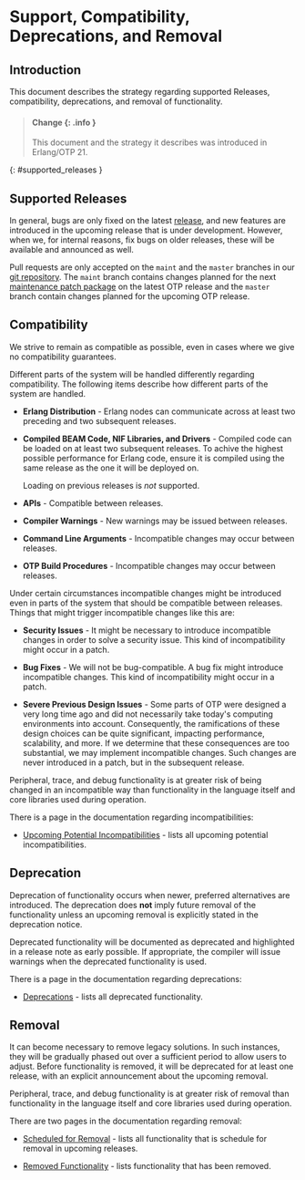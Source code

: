 <!--
%CopyrightBegin%

Copyright Ericsson AB 2023-2024. All Rights Reserved.

Licensed under the Apache License, Version 2.0 (the "License");
you may not use this file except in compliance with the License.
You may obtain a copy of the License at

    http://www.apache.org/licenses/LICENSE-2.0

Unless required by applicable law or agreed to in writing, software
distributed under the License is distributed on an "AS IS" BASIS,
WITHOUT WARRANTIES OR CONDITIONS OF ANY KIND, either express or implied.
See the License for the specific language governing permissions and
limitations under the License.

%CopyrightEnd%
-->
# Support, Compatibility, Deprecations, and Removal

## Introduction

This document describes the strategy regarding supported Releases,
compatibility, deprecations, and removal of functionality.

> #### Change {: .info }
>
> This document and the strategy it describes was introduced in
> Erlang/OTP 21.

[](){: #supported_releases }

## Supported Releases

In general, bugs are only fixed on the latest
[release](versions.md#releases_and_patches), and new features are introduced in
the upcoming release that is under development. However, when we, for
internal reasons, fix bugs on older releases, these will be available and
announced as well.

Pull requests are only accepted on the `maint` and the `master`
branches in our [git repository](https://github.com/erlang/otp). The
`maint` branch contains changes planned for the next [maintenance
patch package](versions.md#releases_and_patches) on the latest OTP
release and the `master` branch contain changes planned for the
upcoming OTP release.

## Compatibility

We strive to remain as compatible as possible, even in cases where we
give no compatibility guarantees.

Different parts of the system will be handled differently regarding
compatibility. The following items describe how different parts of the system
are handled.

- **Erlang Distribution** - Erlang nodes can communicate across at least two
  preceding and two subsequent releases.

- **Compiled BEAM Code, NIF Libraries, and Drivers** - Compiled code
  can be loaded on at least two subsequent releases. To achive the
  highest possible performance for Erlang code, ensure it is compiled
  using the same release as the one it will be deployed on.

  Loading on previous releases is _not_ supported.

- **APIs** - Compatible between releases.

- **Compiler Warnings** - New warnings may be issued between releases.

- **Command Line Arguments** - Incompatible changes may occur between releases.

- **OTP Build Procedures** - Incompatible changes may occur between releases.

Under certain circumstances incompatible changes might be introduced even in
parts of the system that should be compatible between releases. Things that
might trigger incompatible changes like this are:

- **Security Issues** - It might be necessary to introduce incompatible changes
  in order to solve a security issue. This kind of incompatibility might occur
  in a patch.

- **Bug Fixes** - We will not be bug-compatible. A bug fix might introduce
  incompatible changes. This kind of incompatibility might occur in a patch.

- **Severe Previous Design Issues** - Some parts of OTP were designed
  a very long time ago and did not necessarily take today's computing
  environments into account. Consequently, the ramifications of these
  design choices can be quite significant, impacting performance,
  scalability, and more. If we determine that these consequences are
  too substantial, we may implement incompatible changes. Such changes
  are never introduced in a patch, but in the subsequent release.

Peripheral, trace, and debug functionality is at greater risk of being changed
in an incompatible way than functionality in the language itself and core
libraries used during operation.

There is a page in the documentation regarding incompatibilities:

* [Upcoming Potential Incompatibilities](`e:general_info:upcoming_incompatibilities.md`) -
  lists all upcoming potential incompatibilities.

## Deprecation

Deprecation of functionality occurs when newer, preferred alternatives
are introduced. The deprecation does **not** imply future removal of the
functionality unless an upcoming removal is explicitly stated in the
deprecation notice.

Deprecated functionality will be documented as deprecated and highlighted
in a release note as early possible. If appropriate, the compiler will
issue warnings when the deprecated functionality is used.

There is a page in the documentation regarding deprecations:

* [Deprecations](`e:general_info:deprecations.md`) - lists all
  deprecated functionality.

## Removal

It can become necessary to remove legacy solutions. In such instances,
they will be gradually phased out over a sufficient period to allow
users to adjust. Before functionality is removed, it will be
deprecated for at least one release, with an explicit announcement
about the upcoming removal.

Peripheral, trace, and debug functionality is at greater risk of removal than
functionality in the language itself and core libraries used during operation.

There are two pages in the documentation regarding removal:

* [Scheduled for Removal](`e:general_info:scheduled_for_removal.md`) - lists
  all functionality that is schedule for removal in upcoming releases.

* [Removed Functionality](`e:general_info:removed.md`) - lists
  functionality that has been removed.
